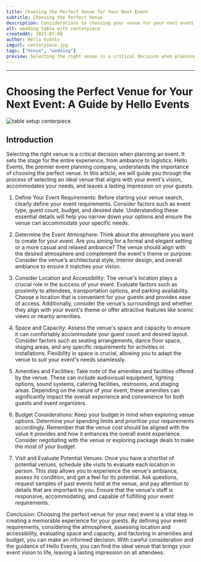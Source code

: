 ```yaml
---
title: Choosing the Perfect Venue for Your Next Event
subtitle: Choosing the Perfect Venue
description: Considerations to choosing your venue for your next event
alt: wedding table with centerpiece
createdAt: 2023-07-08
author: Hello Events
imgurl: centerpiece.jpg
tags: ["Venue", "wedding"]
preview: Selecting the right venue is a critical decision when planning an event. It sets the stage for the entire experience, from ambiance to logistics. Hello Events, the premier event planning company, understands the importance of choosing the perfect venue. In this article, we will guide you through the process of selecting an ideal venue that aligns with your event's vision, accommodates your needs, and leaves a lasting impression on your guests.
---
```

---
# Choosing the Perfect Venue for Your Next Event: A Guide by Hello Events

![table setup centerpiece](/img/centerpiece.jpg)

## Introduction
Selecting the right venue is a critical decision when planning an event. It sets the stage for the entire experience, from ambiance to logistics. Hello Events, the premier event planning company, understands the importance of choosing the perfect venue. In this article, we will guide you through the process of selecting an ideal venue that aligns with your event's vision, accommodates your needs, and leaves a lasting impression on your guests.

1. Define Your Event Requirements:
Before starting your venue search, clearly define your event requirements. Consider factors such as event type, guest count, budget, and desired date. Understanding these essential details will help you narrow down your options and ensure the venue can accommodate your specific needs.

2. Determine the Event Atmosphere:
Think about the atmosphere you want to create for your event. Are you aiming for a formal and elegant setting or a more casual and relaxed ambiance? The venue should align with the desired atmosphere and complement the event's theme or purpose. Consider the venue's architectural style, interior design, and overall ambiance to ensure it matches your vision.

3. Consider Location and Accessibility:
The venue's location plays a crucial role in the success of your event. Evaluate factors such as proximity to attendees, transportation options, and parking availability. Choose a location that is convenient for your guests and provides ease of access. Additionally, consider the venue's surroundings and whether they align with your event's theme or offer attractive features like scenic views or nearby amenities.

4. Space and Capacity:
Assess the venue's space and capacity to ensure it can comfortably accommodate your guest count and desired layout. Consider factors such as seating arrangements, dance floor space, staging areas, and any specific requirements for activities or installations. Flexibility in space is crucial, allowing you to adapt the venue to suit your event's needs seamlessly.

5. Amenities and Facilities:
Take note of the amenities and facilities offered by the venue. These can include audiovisual equipment, lighting options, sound systems, catering facilities, restrooms, and staging areas. Depending on the nature of your event, these amenities can significantly impact the overall experience and convenience for both guests and event organizers.

6. Budget Considerations:
Keep your budget in mind when exploring venue options. Determine your spending limits and prioritize your requirements accordingly. Remember that the venue cost should be aligned with the value it provides and how it enhances the overall event experience. Consider negotiating with the venue or exploring package deals to make the most of your budget.

7. Visit and Evaluate Potential Venues:
Once you have a shortlist of potential venues, schedule site visits to evaluate each location in person. This step allows you to experience the venue's ambiance, assess its condition, and get a feel for its potential. Ask questions, request samples of past events held at the venue, and pay attention to details that are important to you. Ensure that the venue's staff is responsive, accommodating, and capable of fulfilling your event requirements.

Conclusion:
Choosing the perfect venue for your next event is a vital step in creating a memorable experience for your guests. By defining your event requirements, considering the atmosphere, assessing location and accessibility, evaluating space and capacity, and factoring in amenities and budget, you can make an informed decision. With careful consideration and the guidance of Hello Events, you can find the ideal venue that brings your event vision to life, leaving a lasting impression on all attendees.